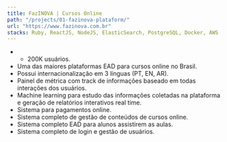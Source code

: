 ```yaml
---
title: FazINOVA | Cursos Online
path: "/projects/01-fazinova-plataform/"
url: "https://www.fazinova.com.br"
stacks: Ruby, ReactJS, NodeJS, ElasticSearch, PostgreSQL, Docker, AWS
---
```


- + 200K usuários.
- Uma das maiores plataformas EAD para cursos online no Brasil.
- Possui internacionalização em 3 línguas (PT, EN, AR).
- Painel de métrica com track de informações baseado em todas interações dos usuários.
- Machine learning para estudo das informações coletadas na plataforma e geração de relatórios interativos real time.
- Sistema para pagamentos online.
- Sistema completo de gestão de conteúdos de cursos online.
- Sistema completo EAD para alunos assistirem as aulas.
- Sistema completo de login e gestão de usuários.
